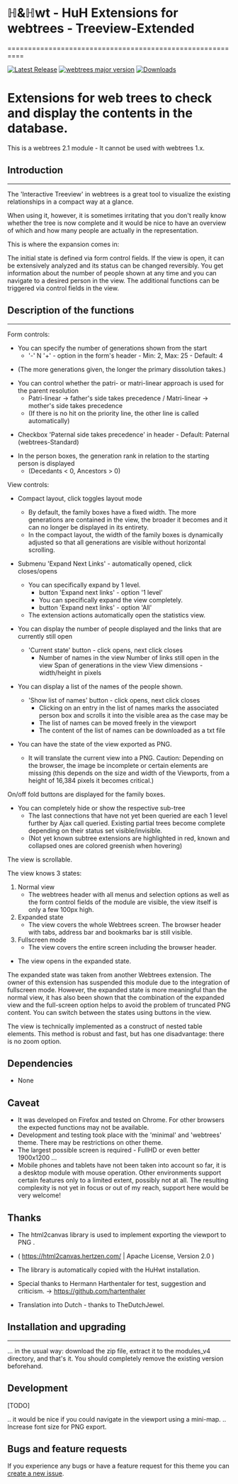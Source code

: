 # ℍ&ℍwt - HuH Extensions for webtrees - Treeview-Extended
==========================================================

[![Latest Release](https://img.shields.io/github/v/release/huhwt/huhwt-xtv)][1]
[![webtrees major version](https://img.shields.io/badge/webtrees-v2.1-green)][2]
[![Downloads](https://img.shields.io/github/downloads/huhwt/huhwt-xtv/total)]()

# Extensions for web trees to check and display the contents in the database.

This is a webtrees 2.1 module - It cannot be used with webtrees 1.x.

## Introduction
-------------

The 'Interactive Treeview' in webtrees is a great tool to visualize the existing relationships in a compact way at a glance. 

When using it, however, it is sometimes irritating that you don't really know whether
the tree is now complete and it would be nice to have an overview of which
and how many people are actually in the representation.

This is where the expansion comes in:

The initial state is defined via form control fields. If the view is open, it can be extensively analyzed and its status can be changed reversibly. You get information about the number of people shown at any time and you can navigate to a desired person in the view. The additional functions can be triggered via control fields in the view.

## Description of the functions
------------------------------

Form controls:

* You can specify the number of generations shown from the start
    - '-' N '+' - option in the form's header    - Min: 2, Max: 25 - Default: 4
- (The more generations given, the longer the primary dissolution takes.)

* You can control whether the patri- or matri-linear approach is used for the parent resolution 
    - Patri-linear -> father's side takes precedence  / Matri-linear -> mother's side takes precedence
    - (If there is no hit on the priority line, the other line is called automatically)
- Checkbox 'Paternal side takes precedence' in header   - Default: Paternal (webtrees-Standard)

* In the person boxes, the generation rank in relation to the starting person is displayed 
    - (Decedants < 0, Ancestors > 0)

View controls:

* Compact layout, click toggles layout mode
     - By default, the family boxes have a fixed width. The more generations are contained in the view, the broader it becomes and it can no longer be displayed in its entirety.
     - In the compact layout, the width of the family boxes is dynamically adjusted so that all generations are visible without horizontal scrolling.

* Submenu 'Expand Next Links' - automatically opened, click closes/opens
     - You can specifically expand by 1 level.
         - button 'Expand next links' - option '1 level'
         - You can specifically expand the view completely.
         - button 'Expand next links' - option 'All'
     - The extension actions automatically open the statistics view.

* You can display the number of people displayed and the links that are currently still open
     - 'Current state' button - click opens, next click closes
         - Number of names in the view
           Number of links still open in the view
           Span of generations in the view
           View dimensions - width/height in pixels

* You can display a list of the names of the people shown.
     - 'Show list of names' button - click opens, next click closes
         - Clicking on an entry in the list of names marks the associated person box and scrolls it into the visible area as the case may be
         - The list of names can be moved freely in the viewport
         - The content of the list of names can be downloaded as a txt file

* You can have the state of the view exported as PNG.
     - It will translate the current view into a PNG. Caution: Depending on the browser, the image
be incomplete or certain elements are missing (this depends on the size and width of the
Viewports, from a height of 16,384 pixels it becomes critical.)

On/off fold buttons are displayed for the family boxes.

* You can completely hide or show the respective sub-tree
     - The last connections that have not yet been queried are each 1 level further by
Ajax call queried. Existing partial trees become complete depending on their status
set visible/invisible.
     - (Not yet known subtree extensions are highlighted in red, known and
collapsed ones are colored greenish when hovering)

The view is scrollable.

The view knows 3 states:

1. Normal view
     - The webtrees header with all menus and selection options as well as the form control fields of the module are visible, the view itself is only a few 100px high.
2. Expanded state
     - The view covers the whole Webtrees screen. The browser header with tabs, address bar and bookmarks bar is still visible.
3. Fullscreen mode
     - The view covers the entire screen including the browser header.

* The view opens in the expanded state.

The expanded state was taken from another Webtrees extension. The owner of this extension has suspended this module due to the integration of fullscreen mode. However, the expanded state is more meaningful than the normal view, it has also been shown that the combination of the expanded view and the full-screen option helps to avoid the problem of truncated PNG content. You can switch between the states using buttons in the view.

The view is technically implemented as a construct of nested table elements. This method is robust and fast, but has one disadvantage: there is no zoom option.

## Dependencies 

* None

## Caveat

* It was developed on Firefox and tested on Chrome. For other browsers the expected functions
may not be available.
* Development and testing took place with the 'minimal' and 'webtrees' theme. There may be restrictions on 
other theme.
* The largest possible screen is required - FullHD or even better 1900x1200  ...
* Mobile phones and tablets have not been taken into account so far, it is a desktop module with mouse operation. Other environments support certain features only to a limited extent, possibly not at all. The resulting complexity is not yet in focus or out of my reach, support here would be very welcome!

## Thanks

* The html2canvas library is used to implement exporting the viewport to PNG .
*   ( https://html2canvas.hertzen.com/ | Apache License, Version 2.0 )
* The library is automatically copied with the HuHwt installation.

* Special thanks to Hermann Harthentaler for test, suggestion and criticism. -> https://github.com/hartenthaler

* Translation into Dutch - thanks to TheDutchJewel. 

## Installation and upgrading
--------------------------

... in the usual way: download the zip file, extract it to the modules_v4 directory, and that's it. You should completely remove the existing version beforehand.

Development
-------------------------

[TODO]

.. it would be nice if you could navigate in the viewport using a mini-map.
.. Increase font size for PNG export.

Bugs and feature requests
-------------------------
If you experience any bugs or have a feature request for this theme you can [create a new issue][3].

[1]: https://github.com/huhwt/huhwt-xtv/releases/latest
[2]: https://webtrees.net/download
[3]: https://github.com/huhwt/huhwt-xtv/issues?state=open